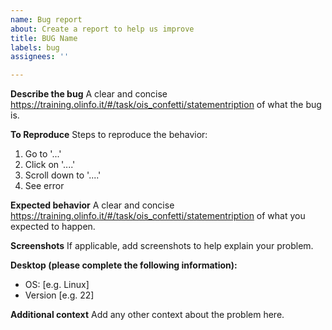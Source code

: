 ```yaml
---
name: Bug report
about: Create a report to help us improve
title: BUG Name
labels: bug
assignees: ''

---
```


**Describe the bug**
A clear and concise https://training.olinfo.it/#/task/ois_confetti/statementription of what the bug is.

**To Reproduce**
Steps to reproduce the behavior:
1. Go to '...'
2. Click on '....'
3. Scroll down to '....'
4. See error

**Expected behavior**
A clear and concise https://training.olinfo.it/#/task/ois_confetti/statementription of what you expected to happen.

**Screenshots**
If applicable, add screenshots to help explain your problem.

**Desktop (please complete the following information):**
 - OS: [e.g. Linux]
 - Version [e.g. 22]

**Additional context**
Add any other context about the problem here.
